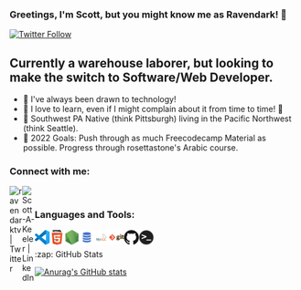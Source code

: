### Greetings, I'm Scott, but you might know me as Ravendark! 👋

[![Twitter Follow](https://img.shields.io/twitter/follow/ravendark?color=1DA1F2&logo=twitter&style=for-the-badge)](https://twitter.com/intent/follow?original_referer=https%3A%2F%2Fgithub.com%2Fravendarktv&screen_name=ravendarktv)

## Currently a warehouse laborer, but looking to make the switch to Software/Web Developer.

- 🔭 I've always been drawn to technology!
- 🌱 I love to learn, even if I might complain about it from time to time! 🤣
- 👯 Southwest PA Native (think Pittsburgh) living in the Pacific Northwest (think Seattle).
- 🥅 2022 Goals: Push through as much Freecodecamp Material as possible.
  Progress through rosettastone's Arabic course.

### Connect with me:

[<img align="left" alt="ravendarktv | Twitter" width="22px" src="https://cdn.jsdelivr.net/npm/simple-icons@v3/icons/twitter.svg" />][twitter]
[<img align="left" alt="Scott-A-Keeler | LinkedIn" width="22px" src="https://cdn.jsdelivr.net/npm/simple-icons@v3/icons/linkedin.svg" />][linkedin]

<br />

### Languages and Tools:

<img align="left" alt="Visual Studio Code" width="26px" src="https://raw.githubusercontent.com/github/explore/80688e429a7d4ef2fca1e82350fe8e3517d3494d/topics/visual-studio-code/visual-studio-code.png" />
<img align="left" alt="HTML5" width="26px" src="https://raw.githubusercontent.com/github/explore/80688e429a7d4ef2fca1e82350fe8e3517d3494d/topics/html/html.png" />
<img align="left" alt="Node.js" width="26px" src="https://raw.githubusercontent.com/github/explore/80688e429a7d4ef2fca1e82350fe8e3517d3494d/topics/nodejs/nodejs.png" />
<img align="left" alt="SQL" width="26px" src="https://raw.githubusercontent.com/github/explore/80688e429a7d4ef2fca1e82350fe8e3517d3494d/topics/sql/sql.png" />
<img align="left" alt="MySQL" width="26px" src="https://raw.githubusercontent.com/github/explore/80688e429a7d4ef2fca1e82350fe8e3517d3494d/topics/mysql/mysql.png" />
<img align="left" alt="Git" width="26px" src="https://raw.githubusercontent.com/github/explore/80688e429a7d4ef2fca1e82350fe8e3517d3494d/topics/git/git.png" />
<img align="left" alt="GitHub" width="26px" src="https://raw.githubusercontent.com/github/explore/78df643247d429f6cc873026c0622819ad797942/topics/github/github.png" />
<img align="left" alt="Terminal" width="26px" src="https://raw.githubusercontent.com/github/explore/80688e429a7d4ef2fca1e82350fe8e3517d3494d/topics/terminal/terminal.png" />

<br/>
<br/>

  <summary>:zap: GitHub Stats</summary>

[![Anurag's GitHub stats](https://github-readme-stats.vercel.app/api?username=ravendark)](https://github.com/anuraghazra/github-readme-stats)

[twitter]: https://twitter.com/ravendarktv
[linkedin]: https://www.linkedin.com/in/scott-a-keeler/
